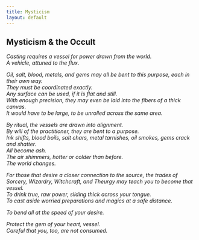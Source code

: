 ```yaml
---
title: Mysticism
layout: default
---
```


## Mysticism & the Occult

_Casting requires a vessel for power drawn from the world._  
_A vehicle, attuned to the flux._

_Oil, salt, blood, metals, and gems may all be bent to this purpose, each in their own way._  
_They must be coordinated exactly._  
_Any surface can be used, if it is flat and still._  
_With enough precision, they may even be laid into the fibers of a thick canvas._  
_It would have to be large, to be unrolled across the same area._

_By ritual, the vessels are drawn into alignment._  
_By will of the practitioner, they are bent to a purpose._  
_Ink shifts, blood boils, salt chars, metal tarnishes, oil smokes, gems crack and shatter._  
_All become ash._  
_The air shimmers, hotter or colder than before._  
_The world changes._


_For those that desire a closer connection to the source, the trades of Sorcery, Wizardry, Witchcraft, and Theurgy may teach you to become that vessel._  
_To drink true, raw power, sliding thick across your tongue._  
_To cast aside worried preparations and magics at a safe distance._

_To bend all at the speed of your desire._

_Protect the gem of your heart, vessel._  
_Careful that you, too, are not consumed._
